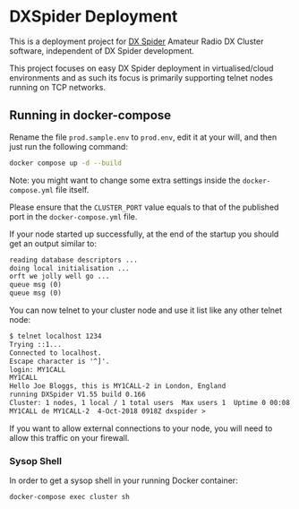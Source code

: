 # DXSpider Deployment

This is a deployment project for [DX Spider](http://wiki.dxcluster.org/index.php/Main_Page)
Amateur Radio DX Cluster software, independent of DX Spider development.

This project focuses on easy DX Spider deployment in virtualised/cloud
environments and as such its focus is primarily supporting telnet nodes running
on TCP networks.

## Running in docker-compose

Rename the file `prod.sample.env` to `prod.env`, edit it at your will, and then
just run the following command:

```sh
docker compose up -d --build
```

Note: you might want to change some extra settings inside the
`docker-compose.yml` file itself.

Please ensure that the `CLUSTER_PORT` value equals to that of the
published port in the `docker-compose.yml` file.

If your node started up successfully, at the end of the startup you should
get an output similar to:

```txt
reading database descriptors ...
doing local initialisation ...
orft we jolly well go ...
queue msg (0)
queue msg (0)
```

You can now telnet to your cluster node and use it list like any other telnet
node:

```txt
$ telnet localhost 1234
Trying ::1...
Connected to localhost.
Escape character is '^]'.
login: MY1CALL
MY1CALL
Hello Joe Bloggs, this is MY1CALL-2 in London, England
running DXSpider V1.55 build 0.166
Cluster: 1 nodes, 1 local / 1 total users  Max users 1  Uptime 0 00:08
MY1CALL de MY1CALL-2  4-Oct-2018 0918Z dxspider >
```

If you want to allow external connections to your node, you will need to allow
this traffic on your firewall.

### Sysop Shell

In order to get a sysop shell in your running Docker container:

```sh
docker-compose exec cluster sh
```
